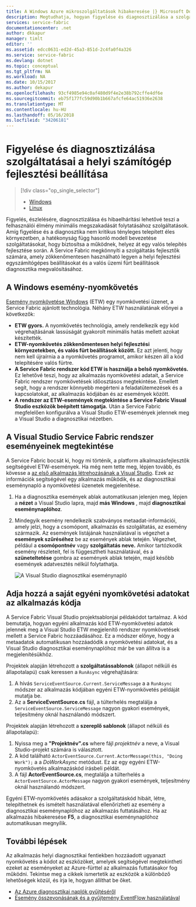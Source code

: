 ```yaml
---
title: A Windows Azure mikroszolgáltatások hibakeresése |} Microsoft Docs
description: Megtudhatja, hogyan figyelése és diagnosztizálása a szolgáltatások egy helyi fejlesztési gépen a Microsoft Azure Service Fabric használatával készítettek.
services: service-fabric
documentationcenter: .net
author: dkkapur
manager: timlt
editor: ''
ms.assetid: edcc0631-ed2d-45a3-851d-2c4fa0f4a326
ms.service: service-fabric
ms.devlang: dotnet
ms.topic: conceptual
ms.tgt_pltfrm: NA
ms.workload: NA
ms.date: 10/15/2017
ms.author: dekapur
ms.openlocfilehash: 93cf4985e94c0af480d9f4e2e38b792cffe4df6e
ms.sourcegitcommit: eb75f177fc59d90b1b667afcfe64ac51936e2638
ms.translationtype: MT
ms.contentlocale: hu-HU
ms.lasthandoff: 05/16/2018
ms.locfileid: "34206181"
---
```

# <a name="monitor-and-diagnose-services-in-a-local-machine-development-setup"></a>Figyelése és diagnosztizálása szolgáltatásai a helyi számítógép fejlesztési beállítása
> [!div class="op_single_selector"]
> * [Windows](service-fabric-diagnostics-how-to-monitor-and-diagnose-services-locally.md)
> * [Linux](service-fabric-diagnostics-how-to-monitor-and-diagnose-services-locally-linux.md)
> 
> 

Figyelés, észlelésére, diagnosztizálása és hibaelhárítási lehetővé teszi a felhasználói élmény minimális megszakadását folytatásához szolgáltatások. Amíg figyelése és a diagnosztika nem kritikus tényleges telepített éles környezetben, a hatékonyság függ hasonló modell bevezetése szolgáltatásokat, hogy biztosítsa a működnek, helyez át egy valós telepítés fejlesztése során. A Service Fabric megkönnyíti a szolgáltatás fejlesztők számára, amely zökkenőmentesen használható legyen a helyi fejlesztési egyszámítógépes beállításokat és a valós üzemi fürt beállítások diagnosztika megvalósításához.

## <a name="event-tracing-for-windows"></a>A Windows esemény-nyomkövetés
[Esemény nyomkövetése Windows](https://msdn.microsoft.com/library/windows/desktop/bb968803.aspx) (ETW) egy nyomkövetési üzenet, a Service Fabric ajánlott technológia. Néhány ETW használatának előnyei a következők:

* **ETW gyors.** A nyomkövetés technológia, amely rendelkezik egy kód végrehajtásának lassúságát gyakorolt minimális hatás mellett azokat készítették.
* **ETW-nyomkövetés zökkenőmentesen helyi fejlesztési környezetekben, és valós fürt beállítások között.** Ez azt jelenti, hogy nem kell újraírnia a a nyomkövetés programot, amikor készen áll a kód telepítésére valós fürtre.
* **A Service Fabric rendszer kód ETW is használja a belső nyomkövetés.** Ez lehetővé teszi, hogy az alkalmazás nyomkövetési adatait, a Service Fabric rendszer nyomkövetések időosztásos megtekintése. Emellett segít, hogy a rendszer könnyebb megérteni a feladatütemezések és a kapcsolatokat, az alkalmazás kódjában és az események között.
* **A rendszer az ETW-események megtekintése a Service Fabric Visual Studio eszközök beépített támogatja.** Után a Service Fabric megfelelően konfigurálva a Visual Studio ETW-események jelennek meg a Visual Studio a diagnosztikai nézetben. 

## <a name="view-service-fabric-system-events-in-visual-studio"></a>A Visual Studio Service Fabric rendszer eseményeinek megtekintése
A Service Fabric bocsát ki, hogy mi történik, a platform alkalmazásfejlesztők segítségével ETW-események. Ha még nem tette meg, lépjen tovább, és kövesse a [az első alkalmazás létrehozásának a Visual Studio](service-fabric-create-your-first-application-in-visual-studio.md). Ezek az információk segítségével egy alkalmazás működik, és az diagnosztikai eseménynapló a nyomkövetési üzenetek megjelenítése.

1. Ha a diagnosztika események ablak automatikusan jelenjen meg, lépjen a **nézet** a Visual Studio lapra, majd **más Windows** , majd **diagnosztikai eseménynaplóhoz**.
2. Mindegyik esemény rendelkezik szabványos metaadat-információi, amely jelzi, hogy a csomópont, alkalmazás és szolgáltatás, az esemény származik. Az események listájának használatával is végezhet a **események szűréséhez** be az események ablak tetején. Végezhet, például a **csomópontnév** vagy **szolgáltatás neve.** Amikor tartózkodik esemény részleteit, fel is függesztheti használatával, és a **szüneteltetése** gombra az események ablak tetején, majd később események adatvesztés nélkül folytathatja.
   
   ![A Visual Studio diagnosztikai eseménynapló](./media/service-fabric-diagnostics-how-to-monitor-and-diagnose-services-locally/DiagEventsExamples2.png)

## <a name="add-your-own-custom-traces-to-the-application-code"></a>Adja hozzá a saját egyéni nyomkövetési adatokat az alkalmazás kódja
A Service Fabric Visual Studio projektsablonjai példakódot tartalmaz. A kód bemutatja, hogyan egyéni alkalmazás kód ETW-nyomkövetési adatok jelennek meg a Visual Studio ETW megjelenítő rendszer nyomkövetések mellett a Service Fabric hozzáadásához. Ez a módszer előnye, hogy a metaadatok automatikusan hozzáadódik a nyomkövetési adatokat, és a Visual Studio diagnosztikai eseménynaplóhoz már be van állítva is a megjelenítésükhöz.

Projektek alapján létrehozott a **szolgáltatássablonok** (állapot nélküli és állapotalapú) csak keressen a `RunAsync` végrehajtására:

1. A hívás `ServiceEventSource.Current.ServiceMessage` a a `RunAsync` módszer az alkalmazás kódjában egyéni ETW-nyomkövetés példáját mutatja be.
2. Az a **ServiceEventSource.cs** fájl, a túlterhelés megtalálja a `ServiceEventSource.ServiceMessage` nagyon gyakori események, teljesítmény oknál használandó módszert.

Projektek alapján létrehozott a **szereplő sablonok** (állapot nélküli és állapotalapú):

1. Nyissa meg a **"Projektnév".cs** where fájl *projektnév* a neve, a Visual Studio-projekt számára is választott.  
2. A kód található `ActorEventSource.Current.ActorMessage(this, "Doing Work");` a a *DoWorkAsync* metódust.  Ez az egy egyéni ETW-nyomkövetés alkalmazáskód írásbeli példát.  
3. A fájl **ActorEventSource.cs**, megtalálja a túlterhelés a `ActorEventSource.ActorMessage` nagyon gyakori események, teljesítmény oknál használandó módszert.

Egyéni ETW-nyomkövetés adásakor a szolgáltatáskód hibáit, létre, telepíthetnek és ismételt használatával ellenőrizheti az esemény a diagnosztikai eseménynaplóhoz az alkalmazás futtatásához. Ha az alkalmazás hibakeresése **F5**, a diagnosztikai eseménynaplóhoz automatikusan megnyílik.

## <a name="next-steps"></a>További lépések
Az alkalmazás helyi diagnosztikai fentiekben hozzáadott ugyanazt nyomkövetés a kódot az eszközöket, amelyek segítségével megtekintheti ezeket az eseményeket az Azure-fürttel az alkalmazás futtatásakor fog működni. Tekintse meg a cikkek ismertetik az eszközök a különböző lehetőségek közül, és írja le, hogyan állíthat be őket.

* [Az Azure diagnosztikai naplók gyűjtéséről](service-fabric-diagnostics-how-to-setup-wad.md)
* [Esemény összevonásának és a gyűjtemény EventFlow használatával](service-fabric-diagnostics-event-aggregation-eventflow.md)

